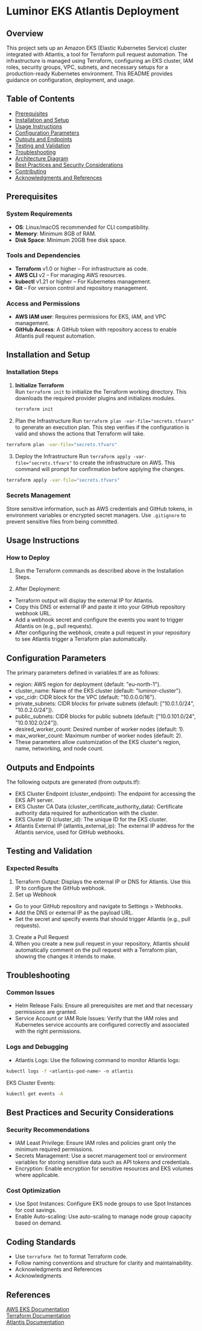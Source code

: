 # Luminor EKS Atlantis Deployment

## Overview
This project sets up an Amazon EKS (Elastic Kubernetes Service) cluster integrated with Atlantis, a tool for Terraform pull request automation. The infrastructure is managed using Terraform, configuring an EKS cluster, IAM roles, security groups, VPC, subnets, and necessary setups for a production-ready Kubernetes environment. This README provides guidance on configuration, deployment, and usage.

## Table of Contents
- [Prerequisites](#prerequisites)
- [Installation and Setup](#installation-and-setup)
- [Usage Instructions](#usage-instructions)
- [Configuration Parameters](#configuration-parameters)
- [Outputs and Endpoints](#outputs-and-endpoints)
- [Testing and Validation](#testing-and-validation)
- [Troubleshooting](#troubleshooting)
- [Architecture Diagram](#architecture-diagram)
- [Best Practices and Security Considerations](#best-practices-and-security-considerations)
- [Contributing](#contributing)
- [Acknowledgments and References](#acknowledgments-and-references)

## Prerequisites

### System Requirements
- **OS**: Linux/macOS recommended for CLI compatibility.
- **Memory**: Minimum 8GB of RAM.
- **Disk Space**: Minimum 20GB free disk space.

### Tools and Dependencies
- **Terraform** v1.0 or higher – For infrastructure as code.
- **AWS CLI** v2 – For managing AWS resources.
- **kubectl** v1.21 or higher – For Kubernetes management.
- **Git** – For version control and repository management.

### Access and Permissions
- **AWS IAM user**: Requires permissions for EKS, IAM, and VPC management.
- **GitHub Access**: A GitHub token with repository access to enable Atlantis pull request automation.

## Installation and Setup

### Installation Steps

1. **Initialize Terraform**  
   Run `terraform init` to initialize the Terraform working directory. This downloads the required provider plugins and initializes modules.
   ```bash
   terraform init
   ```
2. Plan the Infrastructure
Run `terraform plan -var-file="secrets.tfvars"` to generate an execution plan. This step verifies if the configuration is valid and shows the actions that Terraform will take.
```bash
terraform plan -var-file="secrets.tfvars"
```
3. Deploy the Infrastructure
Run `terraform apply -var-file="secrets.tfvars"` to create the infrastructure on AWS. This command will prompt for confirmation before applying the changes.
```bash
terraform apply -var-file="secrets.tfvars"
```
### Secrets Management
Store sensitive information, such as AWS credentials and GitHub tokens, in environment variables or encrypted secret managers.
Use `.gitignore` to prevent sensitive files from being committed.

## Usage Instructions
### How to Deploy
1. Run the Terraform commands as described above in the Installation Steps.

2. After Deployment:

- Terraform output will display the external IP for Atlantis.
- Copy this DNS or external IP and paste it into your GitHub repository webhook URL.
- Add a webhook secret and configure the events you want to trigger Atlantis on (e.g., pull requests).
- After configuring the webhook, create a pull request in your repository to see Atlantis trigger a Terraform plan automatically.

## Configuration Parameters
The primary parameters defined in variables.tf are as follows:

- region: AWS region for deployment (default: "eu-north-1").
- cluster_name: Name of the EKS cluster (default: "luminor-cluster").
- vpc_cidr: CIDR block for the VPC (default: "10.0.0.0/16").
- private_subnets: CIDR blocks for private subnets (default: ["10.0.1.0/24", "10.0.2.0/24"]).
- public_subnets: CIDR blocks for public subnets (default: ["10.0.101.0/24", "10.0.102.0/24"]).
- desired_worker_count: Desired number of worker nodes (default: 1).
- max_worker_count: Maximum number of worker nodes (default: 2).
- These parameters allow customization of the EKS cluster's region, name, networking, and node count.

## Outputs and Endpoints
The following outputs are generated (from outputs.tf):

- EKS Cluster Endpoint (cluster_endpoint): The endpoint for accessing the EKS API server.
- EKS Cluster CA Data (cluster_certificate_authority_data): Certificate authority data required for authentication with the cluster.
- EKS Cluster ID (cluster_id): The unique ID for the EKS cluster.
- Atlantis External IP (atlantis_external_ip): The external IP address for the Atlantis service, used for GitHub webhooks.

## Testing and Validation
### Expected Results
1. Terraform Output: Displays the external IP or DNS for Atlantis. Use this IP to configure the GitHub webhook.
2. Set up Webhook
- Go to your GitHub repository and navigate to Settings > Webhooks.
- Add the DNS or external IP as the payload URL.
- Set the secret and specify events that should trigger Atlantis (e.g., pull requests).
3. Create a Pull Request
4. When you create a new pull request in your repository, Atlantis should automatically comment on the pull request with a Terraform plan, showing the changes it intends to make.

## Troubleshooting
### Common Issues
- Helm Release Fails: Ensure all prerequisites are met and that necessary permissions are granted.
- Service Account or IAM Role Issues: Verify that the IAM roles and Kubernetes service accounts are configured correctly and associated with the right permissions.

### Logs and Debugging
- Atlantis Logs: Use the following command to monitor Atlantis logs:
```bash
kubectl logs -f <atlantis-pod-name> -n atlantis
```
EKS Cluster Events:
```bash
kubectl get events -A
```
## Best Practices and Security Considerations
### Security Recommendations
- IAM Least Privilege: Ensure IAM roles and policies grant only the minimum required permissions.
- Secrets Management: Use a secret management tool or environment variables for storing sensitive data such as API tokens and credentials.
- Encryption: Enable encryption for sensitive resources and EKS volumes where applicable.
### Cost Optimization
- Use Spot Instances: Configure EKS node groups to use Spot Instances for cost savings.
- Enable Auto-scaling: Use auto-scaling to manage node group capacity based on demand.

## Coding Standards
- Use `terraform fmt` to format Terraform code.
- Follow naming conventions and structure for clarity and maintainability.
- Acknowledgments and References
- Acknowledgments

## References
[AWS EKS Documentation](https://docs.aws.amazon.com/eks/)  
[Terraform Documentation](https://registry.terraform.io/modules/terraform-aws-modules/eks/aws/latest)  
[Atlantis Documentation](https://www.runatlantis.io/docs/deployment.html)
